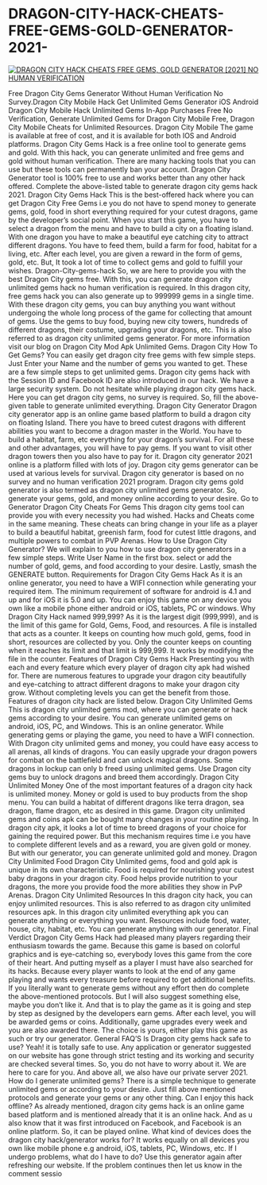 # DRAGON-CITY-HACK-CHEATS-FREE-GEMS-GOLD-GENERATOR-2021-

[![DRAGON CITY HACK CHEATS FREE GEMS, GOLD
GENERATOR [2021] NO HUMAN VERIFICATION](https://i.imgur.com/HmfYbCN.jpg)](https://enoot.eu/dragon)


Free Dragon City Gems Generator Without Human Verification No Survey.Dragon City Mobile Hack Get
Unlimited Gems Generator iOS Android Dragon City Mobile Hack Unlimited Gems In-App Purchases Free
No Verification, Generate Unlimited Gems for Dragon City Mobile Free, Dragon City Mobile Cheats for
Unlimited Resources. Dragon City Mobile The game is available at free of cost, and it is available for both
IOS and Android platforms.
Dragon City Gems Hack is a free online tool to generate gems and gold. With this hack, you can generate
unlimited and free gems and gold without human verification. There are many hacking tools that you
can use but these tools can permanently ban your account. Dragon City Generator tool is 100% free to
use and works better than any other hack offered.
Complete the above-listed table to generate dragon city gems hack 2021.
Dragon City Gems Hack
This is the best-offered hack where you can get Dragon City Free Gems i.e you do not have to spend
money to generate gems, gold, food in short everything required for your cutest dragons, game by the
developer’s social point.
When you start this game, you have to select a dragon from the menu and have to build a city on a
floating island. With one dragon you have to make a beautiful eye catching city to attract different
dragons. You have to feed them, build a farm for food, habitat for a living, etc. After each level, you are
given a reward in the form of gems, gold, etc. But, It took a lot of time to collect gems and gold to fulfill
your wishes.
Dragon-City-gems-hack
So, we are here to provide you with the best Dragon City gems free. With this, you can generate dragon
city unlimited gems hack no human verification is required. In this dragon city, free gems hack you can
also generate up to 999999 gems in a single time.
With these dragon city gems, you can buy anything you want without undergoing the whole long
process of the game for collecting that amount of gems. Use the gems to buy food, buying new city
towers, hundreds of different dragons, their costume, upgrading your dragons, etc. This is also referred
to as dragon city unlimited gems generator.
For more information visit our blog on Dragon City Mod Apk Unlimited Gems.
Dragon City How To Get Gems?
You can easily get dragon city free gems with few simple steps. Just Enter your Name and the number of
gems you wanted to get. These are a few simple steps to get unlimited gems. Dragon city gems hack
with the Session ID and Facebook ID are also introduced in our hack.
We have a large security system. Do not hesitate while playing dragon city gems hack. Here you can get
dragon city gems, no survey is required. So, fill the above-given table to generate unlimited everything.
Dragon City Generator
Dragon city generator app is an online game based platform to build a dragon city on floating Island.
There you have to breed cutest dragons with different abilities you want to become a dragon master in
the World. You have to build a habitat, farm, etc everything for your dragon’s survival. For all these and
other advantages, you will have to pay gems.
If you want to visit other dragon towers then you also have to pay for it. Dragon city generator 2021
online is a platform filled with lots of joy. Dragon city gems generator can be used at various levels for
survival. Dragon city generator is based on no survey and no human verification 2021 program. Dragon
city gems gold generator is also termed as dragon city unlimited gems generator.
So, generate your gems, gold, and money online according to your desire.
Go to Generator Dragon City Cheats For Gems
This dragon city gems tool can provide you with every necessity you had wished. Hacks and Cheats come
in the same meaning. These cheats can bring change in your life as a player to build a beautiful habitat,
greenish farm, food for cutest little dragons, and multiple powers to combat in PVP Arenas.
How to Use Dragon City Generator?
We will explain to you how to use dragon city generators in a few simple steps.
Write User Name in the first box.
select or add the number of gold, gems, and food according to your desire.
Lastly, smash the GENERATE button.
Requirements for Dragon City Gems Hack
As it is an online generator, you need to have a WIFI connection while generating your required item.
The minimum requirement of software for android is 4.1 and up and for iOS it is 5.0 and up. You can
enjoy this game on any device you own like a mobile phone either android or iOS, tablets, PC or
windows.
Why Dragon City Hack named 999,999?
As it is the largest digit (999,999), and is the limit of this game for Gold, Gems, Food, and resources. A
file is installed that acts as a counter. It keeps on counting how much gold, gems, food in short,
resources are collected by you.
Only the counter keeps on counting when it reaches its limit and that limit is 999,999. It works by
modifying the file in the counter.
Features of Dragon City Gems Hack
Presenting you with each and every feature which every player of dragon city apk had wished for. There
are numerous features to upgrade your dragon city beautifully and eye-catching to attract different
dragons to make your dragon city grow. Without completing levels you can get the benefit from those.
Features of dragon city hack are listed below.
Dragon City Unlimited Gems
This is dragon city unlimited gems mod, where you can generate or hack gems according to your desire.
You can generate unlimited gems on android, iOS, PC, and Windows. This is an online generator. While
generating gems or playing the game, you need to have a WIFI connection.
With Dragon city unlimited gems and money, you could have easy access to all arenas, all kinds of
dragons. You can easily upgrade your dragon powers for combat on the battlefield and can unlock
magical dragons. Some dragons in lockup can only b freed using unlimited gems. Use Dragon city gems
buy to unlock dragons and breed them accordingly.
Dragon City Unlimited Money
One of the most important features of a dragon city hack is unlimited money. Money or gold is used to
buy products from the shop menu. You can build a habitat of different dragons like terra dragon, sea
dragon, flame dragon, etc as desired in this game.
Dragon city unlimited gems and coins apk can be bought many changes in your routine playing. In
dragon city apk, it looks a lot of time to breed dragons of your choice for gaining the required power.
But this mechanism requires time i.e you have to complete different levels and as a reward, you are
given gold or money. But with our generator, you can generate unlimited gold and money.
Dragon City Unlimited Food
Dragon City Unlimited gems, food and gold apk is unique in its own characteristic. Food is required for
nourishing your cutest baby dragons in your dragon city. Food helps provide nutrition to your dragons,
the more you provide food the more abilities they show in PvP Arenas.
Dragon City Unlimited Resources
In this dragon city hack, you can enjoy unlimited resources. This is also referred to as dragon city
unlimited resources apk. In this dragon city unlimited everything apk you can generate anything or
everything you want. Resources include food, water, house, city, habitat, etc. You can generate anything
with our generator.
Final Verdict
Dragon City Gems Hack had pleased many players regarding their enthusiasm towards the game.
Because this game is based on colorful graphics and is eye-catching so, everybody loves this game from
the core of their heart. And putting myself as a player I must have also searched for its hacks. Because
every player wants to look at the end of any game playing and wants every treasure before required to
get additional benefits.
If you literally want to generate gems without any effort then do complete the above-mentioned
protocols. But I will also suggest something else, maybe you don’t like it. And that is to play the game as
it is going and step by step as designed by the developers earn gems. After each level, you will be
awarded gems or coins. Additionally, game upgrades every week and you are also awarded there.
The choice is yours, either play this game as such or try our generator.
General FAQ’S
Is Dragon city gems hack safe to use?
Yeah! it is totally safe to use. Any application or generator suggested on our website has gone through
strict testing and its working and security are checked several times. So, you do not have to worry about
it. We are here to care for you. And above all, we also have our private server 2021.
How do I generate unlimited gems?
There is a simple technique to generate unlimited gems or according to your desire. Just fill above
mentioned protocols and generate your gems or any other thing.
Can I enjoy this hack offline?
As already mentioned, dragon city gems hack is an online game based platform and is mentioned
already that it is an online hack. And as u also know that it was first introduced on Facebook, and
Facebook is an online platform. So, it can be played online.
What kind of devices does the dragon city hack/generator works for?
It works equally on all devices you own like mobile phone e.g android, iOS, tablets, PC, Windows, etc.
If I undergo problems, what do I have to do?
Use this generator again after refreshing our website. If the problem continues then let us know in the
comment sessio
